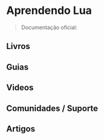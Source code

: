 # Aprendendo Lua

> Documentação oficial:

## Livros

## Guias

## Videos

## Comunidades / Suporte

## Artigos
